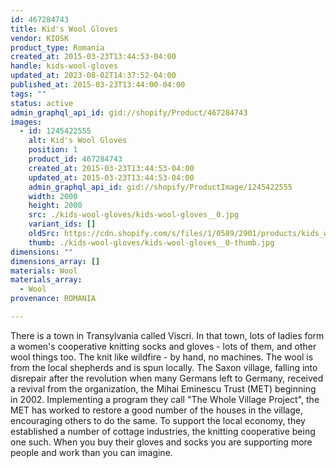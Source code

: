 ```yaml
---
id: 467284743
title: Kid's Wool Gloves
vendor: KIOSK
product_type: Romania
created_at: 2015-03-23T13:44:53-04:00
handle: kids-wool-gloves
updated_at: 2023-08-02T14:37:52-04:00
published_at: 2015-03-23T13:44:00-04:00
tags: ""
status: active
admin_graphql_api_id: gid://shopify/Product/467284743
images:
  - id: 1245422555
    alt: Kid's Wool Gloves
    position: 1
    product_id: 467284743
    created_at: 2015-03-23T13:44:53-04:00
    updated_at: 2015-03-23T13:44:53-04:00
    admin_graphql_api_id: gid://shopify/ProductImage/1245422555
    width: 2000
    height: 2000
    src: ./kids-wool-gloves/kids-wool-gloves__0.jpg
    variant_ids: []
    oldSrc: https://cdn.shopify.com/s/files/1/0589/2901/products/kids_wool_gloves_2.jpeg?v=1427132693
    thumb: ./kids-wool-gloves/kids-wool-gloves__0-thumb.jpg
dimensions: ""
dimensions_array: []
materials: Wool
materials_array:
  - Wool
provenance: ROMANIA

---
```


There is a town in Transylvania called Viscri. In that town, lots of ladies form a women's cooperative knitting socks and gloves - lots of them, and other wool things too. The knit like wildfire - by hand, no machines. The wool is from the local shepherds and is spun locally. The Saxon village, falling into disrepair after the revolution when many Germans left to Germany, received a revival from the organization, the Mihai Eminescu Trust (MET) beginning in 2002. Implementing a program they call "The Whole Village Project", the MET has worked to restore a good number of the houses in the village, encouraging others to do the same. To support the local economy, they established a number of cottage industries, the knitting cooperative being one such. When you buy their gloves and socks you are supporting more people and work than you can imagine.